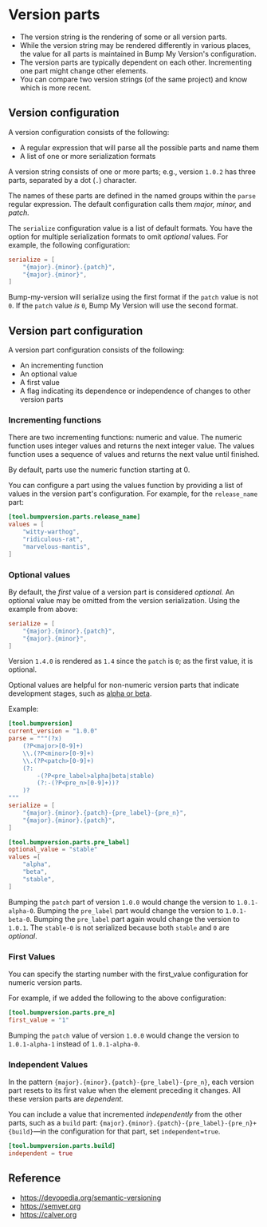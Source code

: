 # Version parts

- The version string is the rendering of some or all version parts.
- While the version string may be rendered differently in various places, the value for all parts is maintained in Bump My Version's configuration.
- The version parts are typically dependent on each other. Incrementing one part might change other elements.
- You can compare two version strings (of the same project) and know which is more recent.

## Version configuration

A version configuration consists of the following:

- A regular expression that will parse all the possible parts and name them
- A list of one or more serialization formats

A version string consists of one or more parts; e.g., version `1.0.2` has three parts, separated by a dot (`.`) character.

The names of these parts are defined in the named groups within the `parse` regular expression. The default configuration calls them *major, minor,* and *patch.*

The `serialize` configuration value is a list of default formats. You have the option for multiple serialization formats to omit *optional* values. For example, the following configuration:

```toml
serialize = [
    "{major}.{minor}.{patch}",
    "{major}.{minor}",
]
```

Bump-my-version will serialize using the first format if the `patch` value is not `0`. If the `patch` value *is* `0`, Bump My Version will use the second format.

## Version part configuration

A version part configuration consists of the following:

- An incrementing function
- An optional value
- A first value
- A flag indicating its dependence or independence of changes to other version parts

### Incrementing functions

There are two incrementing functions: numeric and value. The numeric function uses integer values and returns the next integer value. The values function uses a sequence of values and returns the next value until finished.

By default, parts use the numeric function starting at 0.

You can configure a part using the values function by providing a list of values in the version part's configuration. For example, for the `release_name` part:

```toml
[tool.bumpversion.parts.release_name]
values = [
    "witty-warthog", 
    "ridiculous-rat", 
    "marvelous-mantis",
]
```

### Optional values

By default, the *first* value of a version part is considered *optional.* An optional value may be omitted from the version serialization. Using the example from above:

```toml
serialize = [
    "{major}.{minor}.{patch}",
    "{major}.{minor}",
]
```

Version `1.4.0` is rendered as `1.4` since the `patch` is `0`; as the first value, it is optional.

Optional values are helpful for non-numeric version parts that indicate development stages, such as [alpha or beta](http://en.wikipedia.org/wiki/Software_release_life_cycle#Stages_of_development).

Example:

```toml
[tool.bumpversion]
current_version = "1.0.0"
parse = """(?x)
    (?P<major>[0-9]+)
    \\.(?P<minor>[0-9]+)
    \\.(?P<patch>[0-9]+)
    (?:
        -(?P<pre_label>alpha|beta|stable)
        (?:-(?P<pre_n>[0-9]+))?
    )?
"""
serialize = [
	"{major}.{minor}.{patch}-{pre_label}-{pre_n}",
	"{major}.{minor}.{patch}",
]

[tool.bumpversion.parts.pre_label]
optional_value = "stable"
values =[
	"alpha",
	"beta",
	"stable",
]
```

Bumping the `patch` part of version `1.0.0` would change the version to `1.0.1-alpha-0`. Bumping the `pre_label` part would change the version to `1.0.1-beta-0`. Bumping the `pre_label` part again would change the version to `1.0.1`. The `stable-0` is not serialized because both `stable` and `0` are *optional*.

### First Values

You can specify the starting number with the first_value configuration for numeric version parts.

For example, if we added the following to the above configuration:

```toml
[tool.bumpversion.parts.pre_n]
first_value = "1"
```

Bumping the `patch` value of version `1.0.0` would change the version to `1.0.1-alpha-1` instead of `1.0.1-alpha-0`.

### Independent Values

In the pattern `{major}.{minor}.{patch}-{pre_label}-{pre_n}`, each version part resets to its first value when the element preceding it changes. All these version parts are *dependent.*

You can include a value that incremented *independently* from the other parts, such as a `build` part: `{major}.{minor}.{patch}-{pre_label}-{pre_n}+{build}`—in the configuration for that part, set `independent=true`.

```toml
[tool.bumpversion.parts.build]
independent = true
```

## Reference

- https://devopedia.org/semantic-versioning
- https://semver.org
- https://calver.org
